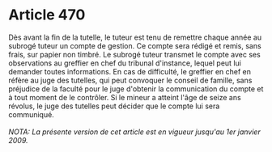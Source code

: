 # Article 470

Dès avant la fin de la tutelle, le tuteur est tenu de remettre chaque année au subrogé tuteur un compte de gestion. Ce compte sera rédigé et remis, sans frais, sur papier non timbré.   Le subrogé tuteur transmet le compte avec ses observations au greffier en chef du tribunal d'instance, lequel peut lui demander toutes informations. En cas de difficulté, le greffier en chef en réfère au juge des tutelles, qui peut convoquer le conseil de famille, sans préjudice de la faculté pour le juge d'obtenir la communication du compte et à tout moment de le contrôler.   Si le mineur a atteint l'âge de seize ans révolus, le juge des tutelles peut décider que le compte lui sera communiqué.<br/><br/><i>NOTA:  La présente version de cet article est en vigueur jusqu'au 1er janvier 2009.</i>